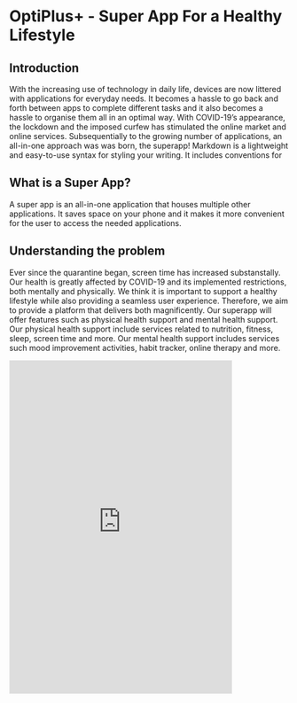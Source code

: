 # OptiPlus+ - Super App For a Healthy Lifestyle

## Introduction
With the increasing use of technology in daily life, devices are now littered with applications for everyday needs. It becomes a hassle to go back and forth between apps to complete different tasks and it also becomes a hassle to organise them all in an optimal way. With COVID-19’s appearance, the lockdown and the imposed curfew has stimulated the online market and online services. Subsequentially to the growing number of applications, an all-in-one approach was was born, the superapp!
Markdown is a lightweight and easy-to-use syntax for styling your writing. It includes conventions for

## What is a Super App?
A super app is an all-in-one application that houses multiple other applications. It saves space on your phone and it makes it more convenient for the user to access the needed applications.

## Understanding the problem

Ever since the quarantine began, screen time has increased substanstally. Our health is greatly affected by COVID-19 and its implemented restrictions, both mentally and physically. We think it is important to support a healthy lifestyle while also providing a seamless user experience. Therefore, we aim to provide a platform that delivers both magnificently. Our superapp will offer features such as physical health support and mental health support. Our physical health support include services related to nutrition, fitness, sleep, screen time and more. Our mental health support includes services such mood improvement activities, habit tracker, online therapy and more.

<iframe style="border: 1px solid rgba(0, 0, 0, 0.1);" width="400" height="600" src="https://www.figma.com/embed?embed_host=share&url=https%3A%2F%2Fwww.figma.com%2Fproto%2FacmNjr4sWPArGGwSssYfjh%2FSOEN357-Mini-project%3Fnode-id%3D103%253A17%26scaling%3Dscale-down" allowfullscreen></iframe>



